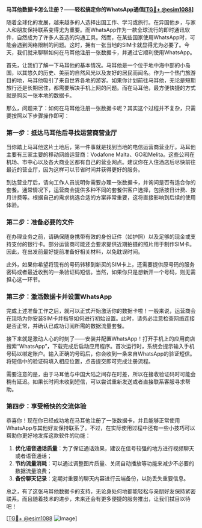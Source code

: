 **马耳他数据卡怎么注册？——轻松搞定你的WhatsApp通信[[TG💪+ @esim1088](https://t.me/s/esim1088)]**

随着全球化的发展，越来越多的人选择出国工作、学习或旅行。在异国他乡，与家人和朋友保持联系变得尤为重要。而WhatsApp作为一款全球流行的即时通讯软件，自然成为了许多人首选的沟通工具。然而，在某些国家使用WhatsApp时，可能会遇到网络限制的问题。这时，拥有一张当地的SIM卡就显得尤为必要了。今天，我们就来聊聊如何在马耳他注册一张数据卡，并通过它顺利使用WhatsApp。

首先，让我们了解一下马耳他的基本情况。马耳他是一个位于地中海中部的小岛国，以其悠久的历史、美丽的自然风光以及友好的居民而闻名。作为一个热门旅游目的地，马耳他吸引了来自世界各地的游客。如果你计划前往马耳他，无论是短期旅行还是长期居住，都需要解决手机上网的问题。而在马耳他，最方便快捷的方式就是购买一张本地的数据卡。

那么，问题来了：如何在马耳他注册一张数据卡呢？其实这个过程并不复杂，只需要按照以下步骤操作即可：

### 第一步：抵达马耳他后寻找运营商营业厅

当你踏上马耳他这片土地后，第一件事就是找到当地的电信运营商营业厅。马耳他主要有三家主要的移动网络运营商：Vodafone Malta、GO和Melita。这些公司在机场、市中心以及各大商业区都有自己的营业网点。建议你在入住酒店后尽快前往最近的营业厅，因为这样可以节省时间并获得更好的服务。

到达营业厅后，请向工作人员说明你需要办理一张数据卡，并询问是否有适合你的套餐。通常情况下，运营商会提供多种不同的套餐供客户选择，包括按日计费、按月计费等。根据自己的需求挑选合适的方案非常重要，这将直接影响到后续的使用体验。

### 第二步：准备必要的文件

在办理业务之前，请确保随身携带有效的身份证件（如护照）以及足够的现金或支持支付的银行卡。部分运营商可能还会要求提供近期拍摄的照片用于制作SIM卡。因此，在出发前最好提前准备好相关材料，以免耽误时间。

此外，如果你希望将现有的号码转移到新买的SIM卡上，还需要提供原号码的服务密码或者最近收到的一条验证码短信。当然，如果你只是想新开一个号码，则无需担心这一环节。

### 第三步：激活数据卡并设置WhatsApp

完成上述准备工作之后，就可以正式开始激活你的数据卡啦！一般来说，运营商会在现场为你安装SIM卡并指导如何进行初始设置。此时，请务必注意检查网络连接是否正常，并确认已成功订阅所需的数据流量套餐。

接下来就是激动人心的时刻了——安装并配置WhatsApp！打开手机上的应用商店搜索“WhatsApp”，下载完成后启动应用程序。首次运行时，系统会提示输入手机号码以绑定账户。输入正确的号码后，你会收到一条来自WhatsApp的验证短信。将短信中的验证码填入相应位置，点击提交即可完成注册流程。

需要注意的是，由于马耳他与中国大陆之间存在时差，所以在接收验证码时可能会稍有延迟。如果长时间未收到短信，可以尝试重新发送或者直接联系客服寻求帮助。

### 第四步：享受畅快的交流体验

恭喜你！现在你已经成功地在马耳他注册了一张数据卡，并且能够正常使用WhatsApp与其他好友保持联系了。不过，在实际使用过程中还有一些小技巧可以帮助你更好地发挥这款软件的功能：

1. **优化语音通话质量**：为了保证通话效果，建议在信号较强的地方进行视频聊天或者语音通话；
2. **节约流量消耗**：可以通过调整图片质量、关闭自动播放等功能来减少不必要的数据流量浪费；
3. **备份聊天记录**：定期对重要的聊天内容进行云端备份，以防丢失重要信息。

总之，有了这张马耳他数据卡的支持，无论身处何地都能轻松与亲朋好友保持紧密联系。而且随着技术的进步，未来还会有更多便捷的服务推出，让我们拭目以待吧！

[[TG💪+ @esim1088](https://t.me/s/esim1088) ![Image](https://i.postimg.cc/4NQfJmqS/Snipaste-2025-05-13-00-14-12.png)]
